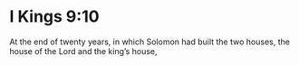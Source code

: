 # I Kings 9:10

At the end of twenty years, in which Solomon had built the two houses, the house of the Lord and the king’s house,
